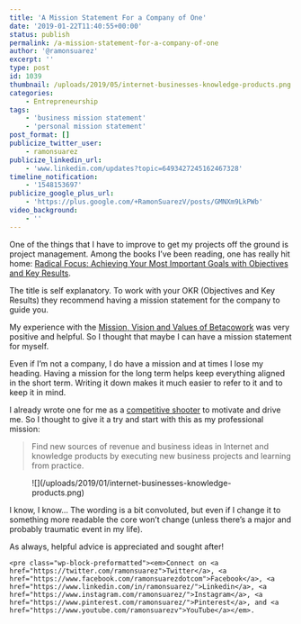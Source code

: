 ```yaml
---
title: 'A Mission Statement For a Company of One'
date: '2019-01-22T11:40:55+00:00'
status: publish
permalink: /a-mission-statement-for-a-company-of-one
author: '@ramonsuarez'
excerpt: ''
type: post
id: 1039
thumbnail: /uploads/2019/05/internet-businesses-knowledge-products.png
categories: 
    - Entrepreneurship
tags:
    - 'business mission statement'
    - 'personal mission statement'
post_format: []
publicize_twitter_user:
    - ramonsuarez
publicize_linkedin_url:
    - 'www.linkedin.com/updates?topic=6493427245162467328'
timeline_notification:
    - '1548153697'
publicize_google_plus_url:
    - 'https://plus.google.com/+RamonSuarezV/posts/GMNXm9LkPWb'
video_background:
    - ''
---
```

One of the things that I have to improve to get my projects off the ground is project management. Among the books I’ve been reading, one has really hit home: [Radical Focus: Achieving Your Most Important Goals with Objectives and Key Results](https://amzn.to/2S3jx5C).

The title is self explanatory. To work with your OKR (Objectives and Key Results) they recommend having a mission statement for the company to guide you.

My experience with the [Mission, Vision and Values of Betacowork](https://web.archive.org/web/20170701120151/http://www.betacowork.com/mission-vision-and-values/) was very positive and helpful. So I thought that maybe I can have a mission statement for myself.

Even if I’m not a company, I do have a mission and at times I lose my heading. Having a mission for the long term helps keep everything aligned in the short term. Writing it down makes it much easier to refer to it and to keep it in mind.

I already wrote one for me as a [competitive shooter](https://www.olympicpistol.com) to motivate and drive me. So I thought to give it a try and start with this as my professional mission:

> Find new sources of revenue and business ideas in Internet and knowledge products by executing new business projects and learning from practice.

<figure class="wp-block-image">![](/uploads/2019/01/internet-businesses-knowledge-products.png)</figure>I know, I know… The wording is a bit convoluted, but even if I change it to something more readable the core won’t change (unless there’s a major and probably traumatic event in my life).

As always, helpful advice is appreciated and sought after!

```
<pre class="wp-block-preformatted"><em>Connect on <a href="https://twitter.com/ramonsuarez">Twitter</a>, <a href="https://www.facebook.com/ramonsuarezdotcom">Facebook</a>, <a href="https://www.linkedin.com/in/ramonsuarez/">Linkedin</a>, <a href="https://www.instagram.com/ramonsuarez/">Instagram</a>, <a href="https://www.pinterest.com/ramonsuarez/">Pinterest</a>, and <a href="https://www.youtube.com/ramonsuarezv">YouTube</a></em>. 
```